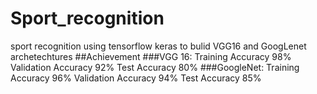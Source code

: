 # Sport_recognition
sport recognition using tensorflow keras  to bulid VGG16 and GoogLenet archetechtures
##Achievement 
###VGG 16: 
Training Accuracy 98%
Validation Accuracy 92%
Test Accuracy 80% 
###GoogleNet: 
Training Accuracy 96%
Validation Accuracy 94% 
Test Accuracy 85%
